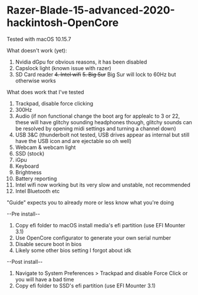 # Razer-Blade-15-advanced-2020-hackintosh-OpenCore

Tested with macOS 10.15.7

What doesn't work (yet):
1. Nvidia dGpu for obvious reasons, it has been disabled
2. Capslock light (known issue with razer)
3. SD Card reader
~~4. Intel wifi~~
~~5. Big Sur~~ Big Sur will lock to 60Hz but otherwise works

What does work that I've tested
1. Trackpad, disable force clicking
2. 300Hz
3. Audio (if non functional change the boot arg for applealc to 3 or 22, these will have glitchy sounding headphones though, glitchy sounds can be resolved by opening midi settings and turning a channel down)
4. USB 3&C (thunderbolt not tested, USB drives appear as internal but still have the USB icon and are ejectable so oh well)
5. Webcam & webcam light
6. SSD (stock)
7. iGpu
8. Keyboard 
9. Brightness
10. Battery reporting 
11. Intel wifi now working but its very slow and unstable, not recommended
12. Intel Bluetooth
etc

"Guide" expects you to already more or less know what you're doing

--Pre install--
1. Copy efi folder to macOS install media's efi partition (use EFI Mounter 3.1)
2. Use OpenCore configurator to generate your own serial number
3. Disable secure boot in bios
4. Likely some other bios setting I forgot about idk

--Post install--
1. Navigate to System Preferences > Trackpad and disable Force Click or you will have a bad time
2. Copy efi folder to SSD's efi partition (use EFI Mounter 3.1)

